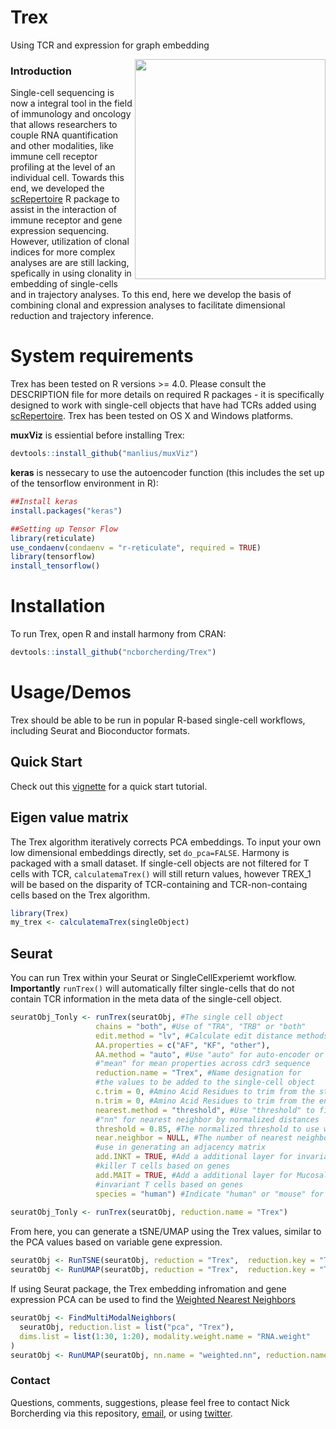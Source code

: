 # Trex
Using TCR and expression for graph embedding

<img align="right" src="https://github.com/ncborcherding/Trex/blob/main/www/trex_hex.png" width="305" height="352">

### Introduction
Single-cell sequencing is now a integral tool in the field of immunology and oncology that allows researchers to couple RNA quantification and other modalities, 
like immune cell receptor profiling at the level of an individual cell. Towards this end, we developed the [scRepertoire](https://github.com/ncborcherding/scRepertoire) 
R package to assist in the interaction of immune receptor and gene expression sequencing. However, utilization of clonal indices for more complex analyses are are still lacking, spefically in using clonality in embedding of single-cells and in trajectory analyses. To this end, here we develop the basis of combining clonal and expression analyses to facilitate dimensional reduction and trajectory inference. 

# System requirements 

Trex has been tested on R versions >= 4.0. Please consult the DESCRIPTION file for more details on required R packages - it is specifically designed to work with single-cell objects that have had TCRs added using [scRepertoire](https://github.com/ncborcherding/scRepertoire). Trex has been tested on OS X and Windows platforms.

**muxViz** is essiential before installing Trex:

```r
devtools::install_github("manlius/muxViz")
```

**keras** is nessecary to use the autoencoder function (this includes the set up of the tensorflow environment in R):

```r
##Install keras
install.packages("keras")

##Setting up Tensor Flow
library(reticulate)
use_condaenv(condaenv = "r-reticulate", required = TRUE)
library(tensorflow)
install_tensorflow()
```

# Installation

To run Trex, open R and install harmony from CRAN: 

```r
devtools::install_github("ncborcherding/Trex")
```

# Usage/Demos

Trex should be able to be run in popular R-based single-cell workflows, including Seurat and Bioconductor formats.

## Quick Start 

Check out this [vignette](https://ncborcherding.github.io/vignettes/Trex.html) for a quick start tutorial. 

## Eigen value matrix

The Trex algorithm iteratively corrects PCA embeddings. To input your own low dimensional embeddings directly, set `do_pca=FALSE`. Harmony is packaged with a small dataset. If single-cell objects are not filtered for T cells with TCR,  `calculatemaTrex()` will still return values, however TREX_1 will be based on the disparity of TCR-containing and TCR-non-containg cells based on the Trex algorithm. 

```r
library(Trex)
my_trex <- calculatemaTrex(singleObject)
```

## Seurat 

You can run Trex within your Seurat or SingleCellExperiemt workflow. **Importantly** `runTrex()` will automatically filter single-cells that do not contain TCR information in the meta data of the single-cell object. 

```r
seuratObj_Tonly <- runTrex(seuratObj, #The single cell object
                   chains = "both", #Use of "TRA", "TRB" or "both"
                   edit.method = "lv", #Calculate edit distance methods
                   AA.properties = c("AF", "KF", "other"), 
                   AA.method = "auto", #Use "auto" for auto-encoder or 
                   #"mean" for mean properties across cdr3 sequence
                   reduction.name = "Trex", #Name designation for 
                   #the values to be added to the single-cell object
                   c.trim = 0, #Amino Acid Residues to trim from the start of the cdr3 sequence
                   n.trim = 0, #Amino Acid Residues to trim from the end of the cdr3 sequence
                   nearest.method = "threshold", #Use "threshold" to find related clonotypes above threshold or 
                   #"nn" for nearest neighbor by normalized distances
                   threshold = 0.85, #The normalized threshold to use where 1 = clone
                   near.neighbor = NULL, #The number of nearest neighbors to 
                   #use in generating an adjacency matrix
                   add.INKT = TRUE, #Add a additional layer for invariant natural 
                   #killer T cells based on genes
                   add.MAIT = TRUE, #Add a additional layer for Mucosal-associated 
                   #invariant T cells based on genes
                   species = "human") #Indicate "human" or "mouse" for gene-based metrics
                   
seuratObj_Tonly <- runTrex(seuratObj, reduction.name = "Trex")
```

From here, you can generate a tSNE/UMAP using the Trex values, similar to the PCA values based on variable gene expression.

```r
seuratObj <- RunTSNE(seuratObj, reduction = "Trex",  reduction.key = "Trex_")
seuratObj <- RunUMAP(seuratObj, reduction = "Trex",  reduction.key = "Trex_")
```

If using Seurat package, the Trex embedding infromation and gene expression PCA can be used to find the [Weighted Nearest Neighbors](https://pubmed.ncbi.nlm.nih.gov/34062119/)

```r
seuratObj <- FindMultiModalNeighbors(
  seuratObj, reduction.list = list("pca", "Trex"), 
  dims.list = list(1:30, 1:20), modality.weight.name = "RNA.weight"
)
seuratObj <- RunUMAP(seuratObj, nn.name = "weighted.nn", reduction.name = "wnn.umap", reduction.key = "wnnUMAP_")
```

### Contact
Questions, comments, suggestions, please feel free to contact Nick Borcherding via this repository, [email](mailto:ncborch@gmail.com), or using [twitter](https://twitter.com/theHumanBorch). 
